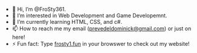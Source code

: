 - 👋 Hi, I’m @FroSty361.
- 👀 I’m interested in Web Development and Game Developemnt.
- 🌱 I’m currently learning HTML, CSS, and c#.
- 📫 How to reach me my email (prevedeldominick@gmail.com) or just on here!
- ⚡ Fun fact: Type <a href="https://frosty1.fun">frosty1.fun</a> in your browswer to check out my website!

<!---
FroSty361/FroSty361 is a ✨ special ✨ repository because its `README.md` (this file) appears on your GitHub profile.
You can click the Preview link to take a look at your changes.
--->
